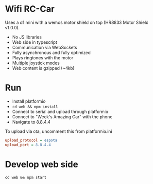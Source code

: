 # Wifi RC-Car

Uses a d1 mini with a wemos motor shield on top (HR8833 Motor Shield v1.0.0).

- No JS libraries
- Web side in typescript
- Communication via WebSockets
- Fully asynchronous and fully optimized
- Plays ringtones with the motor
- Multiple joystick modes
- Web content is gzipped (~4kb)

# Run

- Install platformio
- `cd web && npm install`
- Connect to serial and upload through platformio
- Connect to "Week's Amazing Car" with the phone
- Navigate to 8.8.4.4

To upload via ota, uncomment this from platformio.ini

```ini
upload_protocol = espota
upload_port = 8.8.4.4
```

# Develop web side

`cd web && npm start`
